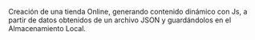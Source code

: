 Creación de una tienda Online, generando contenido dinámico con Js, a partir de datos obtenidos de un archivo JSON y guardándolos en el Almacenamiento Local.